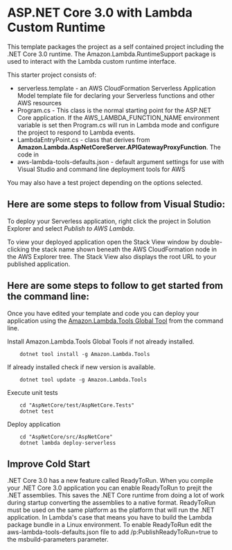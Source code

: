 # ASP.NET Core 3.0 with Lambda Custom Runtime

This template packages the project as a self contained project including the .NET Core 3.0 runtime. The Amazon.Lambda.RuntimeSupport
package is used to interact with the Lambda custom runtime interface.

This starter project consists of:
* serverless.template - an AWS CloudFormation Serverless Application Model template file for declaring your Serverless functions and other AWS resources
* Program.cs - This class is the normal starting point for the ASP.NET Core application. If the AWS_LAMBDA_FUNCTION_NAME environment
variable is set then Program.cs will run in Lambda mode and configure the project to respond to Lambda events.
* LambdaEntryPoint.cs - class that derives from **Amazon.Lambda.AspNetCoreServer.APIGatewayProxyFunction**. The code in 
* aws-lambda-tools-defaults.json - default argument settings for use with Visual Studio and command line deployment tools for AWS

You may also have a test project depending on the options selected.

## Here are some steps to follow from Visual Studio:

To deploy your Serverless application, right click the project in Solution Explorer and select *Publish to AWS Lambda*.

To view your deployed application open the Stack View window by double-clicking the stack name shown beneath the AWS CloudFormation node in the AWS Explorer tree. The Stack View also displays the root URL to your published application.

## Here are some steps to follow to get started from the command line:

Once you have edited your template and code you can deploy your application using the [Amazon.Lambda.Tools Global Tool](https://github.com/aws/aws-extensions-for-dotnet-cli#aws-lambda-amazonlambdatools) from the command line.

Install Amazon.Lambda.Tools Global Tools if not already installed.
```
    dotnet tool install -g Amazon.Lambda.Tools
```

If already installed check if new version is available.
```
    dotnet tool update -g Amazon.Lambda.Tools
```

Execute unit tests
```
    cd "AspNetCore/test/AspNetCore.Tests"
    dotnet test
```

Deploy application
```
    cd "AspNetCore/src/AspNetCore"
    dotnet lambda deploy-serverless
```

## Improve Cold Start

.NET Core 3.0 has a new feature called ReadyToRun. When you compile your .NET Core 3.0 application you can enable ReadyToRun 
to prejit the .NET assemblies. This saves the .NET Core runtime from doing a lot of work during startup converting the 
assemblies to a native format. ReadyToRun must be used on the same platform as the platform that will run the .NET application. In Lambda's case
that means you have to build the Lambda package bundle in a Linux environment. To enable ReadyToRun edit the aws-lambda-tools-defaults.json
file to add /p:PublishReadyToRun=true to the msbuild-parameters parameter.

